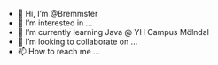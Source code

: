 - 👋 Hi, I’m @Bremmster
- 👀 I’m interested in ...
- 🌱 I’m currently learning Java @ YH Campus Mölndal
- 💞️ I’m looking to collaborate on ...
- 📫 How to reach me ...

<!---
Bremmster/Bremmster is a ✨ special ✨ repository because its `README.md` (this file) appears on your GitHub profile.
You can click the Preview link to take a look at your changes.
--->
